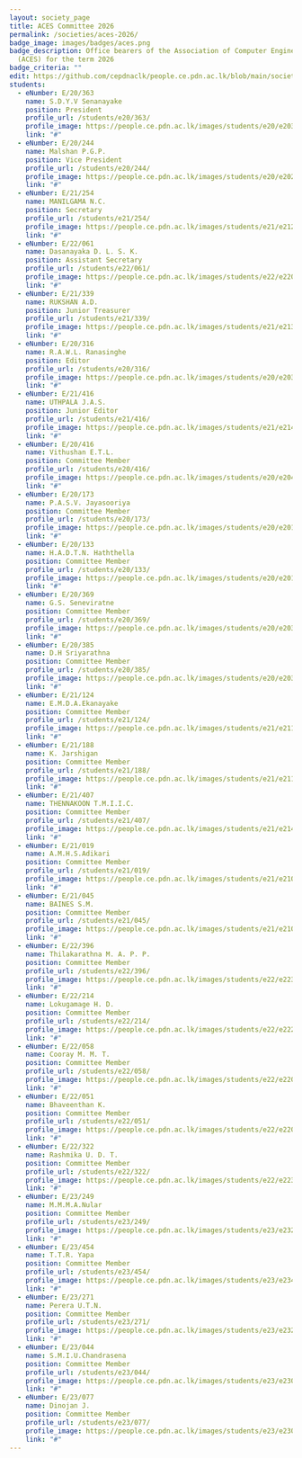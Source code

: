 ```yaml
---
layout: society_page
title: ACES Committee 2026
permalink: /societies/aces-2026/
badge_image: images/badges/aces.png
badge_description: Office bearers of the Association of Computer Engineering Students
  (ACES) for the term 2026
badge_criteria: ""
edit: https://github.com/cepdnaclk/people.ce.pdn.ac.lk/blob/main/societies/aces-2026
students:
  - eNumber: E/20/363
    name: S.D.Y.V Senanayake
    position: President
    profile_url: /students/e20/363/
    profile_image: https://people.ce.pdn.ac.lk/images/students/e20/e20363.jpg
    link: "#"
  - eNumber: E/20/244
    name: Malshan P.G.P.
    position: Vice President
    profile_url: /students/e20/244/
    profile_image: https://people.ce.pdn.ac.lk/images/students/e20/e20244.jpg
    link: "#"
  - eNumber: E/21/254
    name: MANILGAMA N.C.
    position: Secretary
    profile_url: /students/e21/254/
    profile_image: https://people.ce.pdn.ac.lk/images/students/e21/e21254.jpg
    link: "#"
  - eNumber: E/22/061
    name: Dasanayaka D. L. S. K.
    position: Assistant Secretary
    profile_url: /students/e22/061/
    profile_image: https://people.ce.pdn.ac.lk/images/students/e22/e22061.JPG
    link: "#"
  - eNumber: E/21/339
    name: RUKSHAN A.D.
    position: Junior Treasurer
    profile_url: /students/e21/339/
    profile_image: https://people.ce.pdn.ac.lk/images/students/e21/e21339.jpg
    link: "#"
  - eNumber: E/20/316
    name: R.A.W.L. Ranasinghe
    position: Editor
    profile_url: /students/e20/316/
    profile_image: https://people.ce.pdn.ac.lk/images/students/e20/e20316.jpg
    link: "#"
  - eNumber: E/21/416
    name: UTHPALA J.A.S.
    position: Junior Editor
    profile_url: /students/e21/416/
    profile_image: https://people.ce.pdn.ac.lk/images/students/e21/e21416.jpg
    link: "#"
  - eNumber: E/20/416
    name: Vithushan E.T.L.
    position: Committee Member
    profile_url: /students/e20/416/
    profile_image: https://people.ce.pdn.ac.lk/images/students/e20/e20416.jpg
    link: "#"
  - eNumber: E/20/173
    name: P.A.S.V. Jayasooriya
    position: Committee Member
    profile_url: /students/e20/173/
    profile_image: https://people.ce.pdn.ac.lk/images/students/e20/e20173.jpg
    link: "#"
  - eNumber: E/20/133
    name: H.A.D.T.N. Haththella
    position: Committee Member
    profile_url: /students/e20/133/
    profile_image: https://people.ce.pdn.ac.lk/images/students/e20/e20133.jpg
    link: "#"
  - eNumber: E/20/369
    name: G.S. Seneviratne
    position: Committee Member
    profile_url: /students/e20/369/
    profile_image: https://people.ce.pdn.ac.lk/images/students/e20/e20369.jpg
    link: "#"
  - eNumber: E/20/385
    name: D.H Sriyarathna
    position: Committee Member
    profile_url: /students/e20/385/
    profile_image: https://people.ce.pdn.ac.lk/images/students/e20/e20385.jpg
    link: "#"
  - eNumber: E/21/124
    name: E.M.D.A.Ekanayake
    position: Committee Member
    profile_url: /students/e21/124/
    profile_image: https://people.ce.pdn.ac.lk/images/students/e21/e21124.jpg
    link: "#"
  - eNumber: E/21/188
    name: K. Jarshigan
    position: Committee Member
    profile_url: /students/e21/188/
    profile_image: https://people.ce.pdn.ac.lk/images/students/e21/e21188.jpg
    link: "#"
  - eNumber: E/21/407
    name: THENNAKOON T.M.I.I.C.
    position: Committee Member
    profile_url: /students/e21/407/
    profile_image: https://people.ce.pdn.ac.lk/images/students/e21/e21407.jpg
    link: "#"
  - eNumber: E/21/019
    name: A.M.H.S.Adikari
    position: Committee Member
    profile_url: /students/e21/019/
    profile_image: https://people.ce.pdn.ac.lk/images/students/e21/e21019.jpg
    link: "#"
  - eNumber: E/21/045
    name: BAINES S.M.
    position: Committee Member
    profile_url: /students/e21/045/
    profile_image: https://people.ce.pdn.ac.lk/images/students/e21/e21045.jpg
    link: "#"
  - eNumber: E/22/396
    name: Thilakarathna M. A. P. P.
    position: Committee Member
    profile_url: /students/e22/396/
    profile_image: https://people.ce.pdn.ac.lk/images/students/e22/e22396.JPG
    link: "#"
  - eNumber: E/22/214
    name: Lokugamage H. D.
    position: Committee Member
    profile_url: /students/e22/214/
    profile_image: https://people.ce.pdn.ac.lk/images/students/e22/e22214.JPG
    link: "#"
  - eNumber: E/22/058
    name: Cooray M. M. T.
    position: Committee Member
    profile_url: /students/e22/058/
    profile_image: https://people.ce.pdn.ac.lk/images/students/e22/e22058.JPG
    link: "#"
  - eNumber: E/22/051
    name: Bhaveenthan K.
    position: Committee Member
    profile_url: /students/e22/051/
    profile_image: https://people.ce.pdn.ac.lk/images/students/e22/e22051.JPG
    link: "#"
  - eNumber: E/22/322
    name: Rashmika U. D. T.
    position: Committee Member
    profile_url: /students/e22/322/
    profile_image: https://people.ce.pdn.ac.lk/images/students/e22/e22322.JPG
    link: "#"
  - eNumber: E/23/249
    name: M.M.M.A.Nular
    position: Committee Member
    profile_url: /students/e23/249/
    profile_image: https://people.ce.pdn.ac.lk/images/students/e23/e23249.jpg
    link: "#"
  - eNumber: E/23/454
    name: T.T.R. Yapa
    position: Committee Member
    profile_url: /students/e23/454/
    profile_image: https://people.ce.pdn.ac.lk/images/students/e23/e23454.jpg
    link: "#"
  - eNumber: E/23/271
    name: Perera U.T.N.
    position: Committee Member
    profile_url: /students/e23/271/
    profile_image: https://people.ce.pdn.ac.lk/images/students/e23/e23271.jpg
    link: "#"
  - eNumber: E/23/044
    name: S.M.I.U.Chandrasena
    position: Committee Member
    profile_url: /students/e23/044/
    profile_image: https://people.ce.pdn.ac.lk/images/students/e23/e23044.jpg
    link: "#"
  - eNumber: E/23/077
    name: Dinojan J.
    position: Committee Member
    profile_url: /students/e23/077/
    profile_image: https://people.ce.pdn.ac.lk/images/students/e23/e23077.jpg
    link: "#"
---
```

